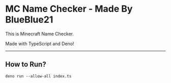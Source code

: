 # MC Name Checker - Made By BlueBlue21
This is Minecraft Name Checker.

Made with TypeScript and Deno!

<hr>

## How to Run?
```
deno run --allow-all index.ts
```
